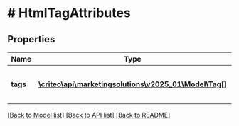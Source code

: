 # # HtmlTagAttributes

## Properties

Name | Type | Description | Notes
------------ | ------------- | ------------- | -------------
**tags** | [**\criteo\api\marketingsolutions\v2025_01\Model\Tag[]**](Tag.md) | An array containing the html tags | [optional]

[[Back to Model list]](../../README.md#models) [[Back to API list]](../../README.md#endpoints) [[Back to README]](../../README.md)
